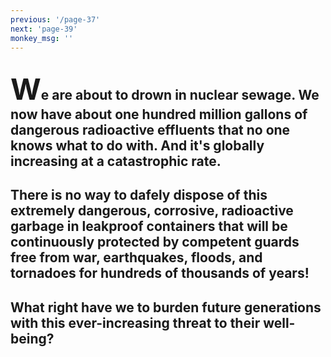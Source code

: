 ```yaml
---
previous: '/page-37'
next: 'page-39'
monkey_msg: ''
---
```


## <span style="font-size:47px;">W</span>e are about to drown in nuclear sewage. We now have about one hundred million gallons of dangerous radioactive effluents that no one knows what to do with. And it's globally increasing at a catastrophic rate.

## There is no way to dafely dispose of this extremely dangerous, corrosive, radioactive garbage in leakproof containers that will be continuously protected by competent guards free from war, earthquakes, floods, and tornadoes for hundreds of thousands of years!

## What right have we to burden future generations with this ever-increasing threat to their well-being?

